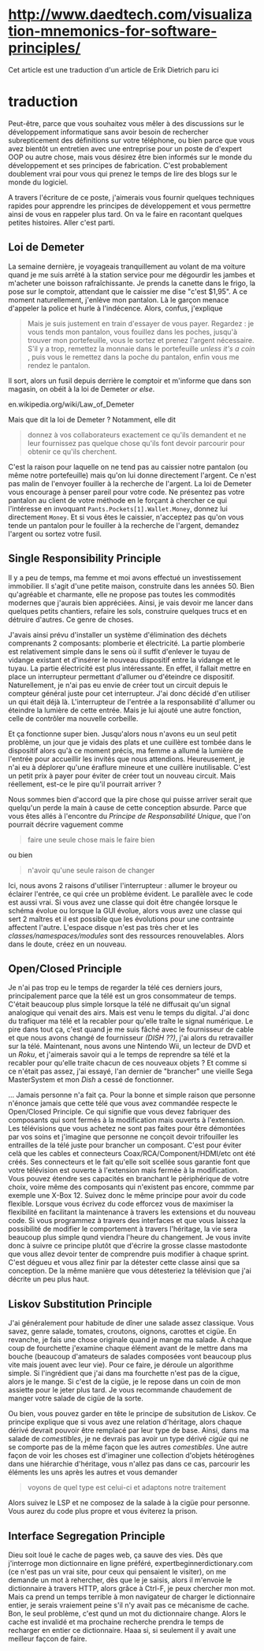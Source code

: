 # http://www.daedtech.com/visualization-mnemonics-for-software-principles/
Cet article est une traduction d'un article de Erik Dietrich paru ici


# traduction

Peut-être, parce que vous souhaitez vous mêler à des discussions sur le développement informatique sans avoir besoin de rechercher subrepticement des définitions sur votre téléphone, ou bien parce que vous avez bientôt un entretien avec une entreprise pour un poste de d'expert OOP ou autre chose, mais vous désirez être bien informés sur le monde du développement et ses principes de fabrication. C'est probablement doublement vrai pour vous qui prenez le temps de lire des blogs sur le monde du logiciel.

A travers l'écriture de ce poste, j'aimerais vous fournir quelques techniques rapides
pour apprendre les principes de développement et vous permettre ainsi de vous en rappeler plus tard.
On va le faire en racontant quelques petites histoires. 
Aller c'est parti.

## Loi de Demeter

La semaine dernière, je voyageais tranquillement au volant de ma voiture
quand je me suis arrêté à la station service pour me dégourdir les jambes 
et m'acheter une boisson rafraîchissante. 
Je prends la canette dans le frigo, la pose sur le comptoir, 
attendant que le caissier me dise "c'est $1,95". 
A ce moment naturellement, j'enlève mon pantalon. 
Là le garçon menace d'appeler la police et hurle à l'indécence. 
Alors, confus, j'explique 

> Mais je suis justement en train d'essayer de vous payer. 
> Regardez : je vous tends mon pantalon, vous fouillez dans les poches, 
> jusqu'à trouver mon portefeuille, vous le sortez et prenez l'argent nécessaire. 
> S'il y a trop, remettez la monnaie dans le portefeuille *unless it's a coin* , 
> puis vous le remettez dans la poche du pantalon, enfin vous me rendez le pantalon. 

Il sort, alors  un fusil depuis derrière le comptoir et m'informe que dans son magasin, 
on obéit à la loi de Demeter *or else*.

en.wikipedia.org/wiki/Law_of_Demeter

Mais que dit la loi de Demeter ? 
Notamment, elle dit 

> donnez à vos collaborateurs exactement ce qu'ils demandent 
> et ne leur fournissez pas quelque chose qu'ils font devoir parcourir pour obtenir ce qu'ils cherchent.

C'est la raison pour laquelle on ne tend pas au caissier notre pantalon (ou même notre portefeuille) 
mais qu'on lui donne directement l'argent. 
Ce n'est pas malin de l'envoyer fouiller à la recherche de l'argent. 
La loi de Demeter vous encourage à penser pareil pour votre code. 
Ne présentez pas votre pantalon au client de votre méthode 
en le forçant à chercher ce qui l'intéresse en invoquant 
`Pants.Pockets[1].Wallet.Money`, donnez lui directement `Money`. 
Et si vous êtes le caissier, n'acceptez pas qu'on vous tende un pantalon 
pour le fouiller à la recherche de l'argent, demandez l'argent ou sortez votre fusil.

## Single Responsibility Principle

Il y a peu de temps, ma femme et moi avons effectué un investissement immobilier. 
Il s'agit d'une petite maison, construite dans les années 50. 
Bien qu'agréable et charmante, elle ne propose pas toutes les commodités modernes que j'aurais bien appréciées. 
Ainsi, je vais devoir me lancer dans quelques petits chantiers, 
refaire les sols, construire quelques trucs et en détruire d'autres. Ce genre de choses.


J'avais ainsi prévu d'installer un système d'élimination des déchets comprenants 2 composants: plomberie et électricité. 
La partie plomberie est relativement simple dans le sens où il suffit d'enlever le tuyau de vidange existant 
et d'insérer le nouveau dispositif entre la vidange et le tuyau. 
La partie électricité est plus intéressante. 
En effet, il fallait mettre en place un interrupteur permettant d'allumer ou d'éteindre ce dispositif. 
Naturellement, je n'ai pas eu envie de créer tout un circuit depuis le compteur général juste pour cet interrupteur. 
J'ai donc décidé d'en utiliser un qui était déjà là.
L'interrupteur de l'entrée a la responsabilité d'allumer ou éteindre la lumière de cette entrée. 
Mais je lui ajouté une autre fonction, celle de contrôler ma nouvelle corbeille.

Et ça fonctionne super bien. 
Jusqu'alors nous n'avons eu un seul petit problème, 
un jour que je vidais des plats et une cuillère est tombée dans le dispositif alors qu'à ce moment précis, 
ma femme a allumé la lumière de l'entrée pour accueillir les invités que nous attendions. 
Heureusement, je n'ai eu à déplorer qu'une éraflure mineure et une cuillère inutilisable. 
C'est un petit prix à payer pour éviter de créer tout un nouveau circuit. 
Mais réellement, est-ce le pire qu'il pourrait arriver ?

Nous sommes bien d'accord que la pire chose qui puisse arriver serait que quelqu'un perde la main 
à cause de cette conception absurde. Parce que vous êtes allés à l'encontre du 
_Principe de Responsabilité Unique_, que l'on pourrait décrire vaguement comme 

> faire une seule chose mais le faire bien 

ou bien 

> n'avoir qu'une seule raison de changer 

Ici, nous avons 2 raisons d'utiliser l'interrupteur : allumer le broyeur ou éclairer l'entrée, 
ce qui crée un problème évident. Le parallèle avec le code est aussi vrai. 
Si vous avez une classe qui doit être changée lorsque le schéma évolue ou lorsque la GUI évolue, 
alors vous avez une classe qui sert 2 maîtres et il est possible que les évolutions 
pour une contrainte affectent l'autre. 
L'espace disque n'est pas très cher et les _classes/namespaces/modules_ sont des ressources renouvelables. 
Alors dans le doute, créez en un nouveau.



## Open/Closed Principle

Je n'ai pas trop eu le temps de regarder la télé ces derniers jours, 
principalement parce que la télé est un gros consommateur de temps. 
C'était beaucoup plus simple lorsque la télé ne diffusait qu'un signal analogique qui venait des airs. 
Mais est venu le temps du digital. J'ai donc du trafiquer ma télé et la recabler pour qu'elle traîte le signal numérique. 
Le pire dans tout ça, c'est quand je me suis fâché avec le fournisseur de cable et que nous avons changé de fournisseur *(DISH ??)*, j'ai alors du retravailler sur la télé. 
Maintenant, nous avons une Nintendo Wii, un lecteur de DVD et un *Roku*, 
et j'aimerais savoir qui a le temps de reprendre sa télé et la recabler pour qu'elle traite chacun de ces nouveaux objets ?
Et comme si ce n'était pas assez, j'ai essayé, l'an dernier de "brancher" une vieille Sega MasterSystem
et mon *Dish* a cessé de fonctionner.

… Jamais personne n'a fait ça. 
Pour la bonne et simple raison que personne n'énonce jamais 
que cette télé que vous avez commandée respecte le Open/Closed Principle. 
Ce qui signifie que vous devez fabriquer des composants qui sont fermés à la modification mais ouverts à l'extension. 
Les télévisions que vous achetez ne sont pas faites pour être démontées par vos soins 
et j'imagine que personne ne conçoit devoir trifouiller les entrailles de la télé juste pour brancher un composant. 
C'est pour éviter celà que les cables et connecteurs Coax/RCA/Component/HDMI/etc ont été créés. 
Ses connecteurs et le fait qu'elle soit scellée sous garantie font que votre télévision
est ouverte à l'extension mais fermée à la modification. 
Vous pouvez étendre ses capacités en branchant le périphérique de votre choix, 
voire même des composants qui n'existent pas encore, commme par exemple une X-Box 12. 
Suivez donc le même principe pour avoir du code flexible. 
Lorsque vous écrivez du code efforcez vous de maximiser la flexibilité en facilitant 
la maintenance à travers les extensions et du nouveau code. 
Si vous programmez à travers des interfaces et que vous laissez la possibilité de modifier le comportement à travers l'héritage, la vie sera beaucoup plus simple qund viendra l'heure du changement. Je vous invite donc à suivre ce principe plutôt que d'écrire la grosse classe mastodonte que vous allez devoir tenter de comprendre puis modifier à chaque sprint. C'est dégueu et vous allez finir par la détester cette classe ainsi que sa conception. De la même manière que vous détesteriez la télévision que j'ai décrite un peu plus haut.


## Liskov Substitution Principle

J'ai généralement pour habitude de dîner une salade assez classique. Vous savez, genre salade, tomates, croutons, oignons, carottes et cigüe. En revanche, je fais une chose originale quand je mange ma salade. A chaque coup de fourchette j'examine chaque élément avant de le mettre dans ma bouche (beaucoup d'amateurs de salades composées vont beaucoup plus vite mais jouent avec leur vie). Pour ce faire, je déroule un algorithme simple. Si l'ingrédient que j'ai dans ma fourchette n'est pas de la cïgue, alors je le mange. Si c'est de la cigüe, je le repose dans un coin de mon assiette pour le jeter plus tard. Je vous recommande chaudement de manger votre salade de cigüe de la sorte.

Ou bien, vous pouvez garder en tête le principe de subsitution de Liskov. Ce principe explique que si vous avez une relation d'héritage, alors chaque dérivé devrait pouvoir être remplacé par leur type de base. Ainsi, dans ma salade de *comestibles*, je ne devrais pas avoir un type dérivé *cigüe* qui ne se comporte pas de la même façon que les autres *comestibles*. Une autre façon de voir les choses est d'imaginer une collection d'objets hétérogènes dans une hiérarchie d'héritage, vous n'allez pas dans ce cas, parcourir les éléments les uns après les autres et vous demander 

> voyons de quel type est celui-ci et adaptons notre traitement

Alors suivez le LSP et ne composez de la salade à la cigüe pour personne. Vous aurez du code plus propre et vous éviterez la prison.

## Interface Segregation Principle

Dieu soit loué le cache de pages web, ça sauve des vies. Dès que j'interroge mon dictionnaire en ligne préféré, expertbeginnerdictionary.com (ce n'est pas un vrai site, pour ceux qui pensaient le visiter), on me demande un mot à rehercher, dès que le je saisis, alors il m'envoie le dictionnaire à travers HTTP, alors grâce à Ctrl-F, je peux chercher mon mot. Mais ca prend un temps terrible à mon navigateur de charger le dictionnaire entier, je serais vraiement peine s'il n'y avait pas ce mécanisme de cache. Bon, le seul problème, c'est qund un mot du dictionnaire change. Alors le cache est invalidé et ma prochaine recherche prendra le temps de recharger en entier ce dictionnaire. Haaa si, si seulement il y avait une meilleur façcon de faire.

